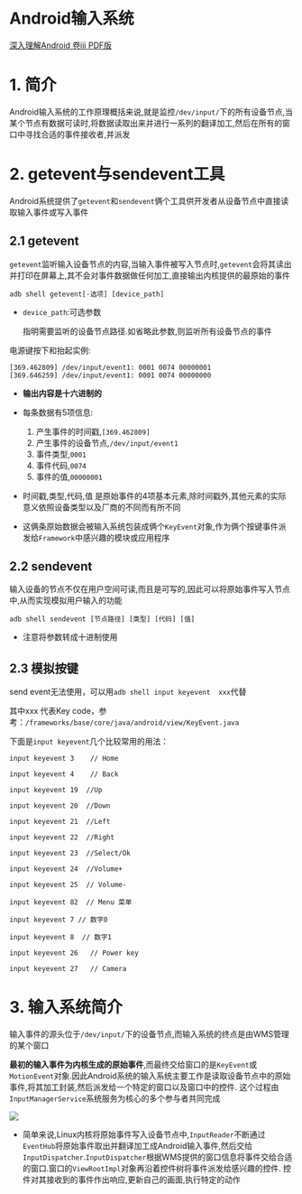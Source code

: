 # Android输入系统
[深入理解Android 卷iii PDF版]()

# 1. 简介

Android输入系统的工作原理概括来说,就是监控`/dev/input/`下的所有设备节点,当某个节点有数据可读时,将数据读取出来并进行一系列的翻译加工,然后在所有的窗口中寻找合适的事件接收者,并派发

# 2. getevent与sendevent工具

Android系统提供了`getevent`和`sendevent`俩个工具供开发者从设备节点中直接读取输入事件或写入事件

## 2.1 getevent

`getevent`监听输入设备节点的内容,当输入事件被写入节点时,`getevent`会将其读出并打印在屏幕上,其不会对事件数据做任何加工,直接输出内核提供的最原始的事件

	adb shell getevent[-选项] [device_path]

- `device_path`:可选参数

	指明需要监听的设备节点路径.如省略此参数,则监听所有设备节点的事件 

电源键按下和抬起实例:

	[369.462809] /dev/input/event1: 0001 0074 00000001
	[369.646259] /dev/input/event1: 0001 0074 00000000

- **输出内容是十六进制的**

- 每条数据有5项信息:

	1. 产生事件的时间戳,`[369.462809]`
	2. 产生事件的设备节点,`/dev/input/event1`
	3. 事件类型,`0001`
	4. 事件代码,`0074`
	5. 事件的值,`00000001`

- 时间戳,类型,代码,值 是原始事件的4项基本元素,除时间戳外,其他元素的实际意义依照设备类型以及厂商的不同而有所不同

- 这俩条原始数据会被输入系统包装成俩个`KeyEvent`对象,作为俩个按键事件派发给`Framework`中感兴趣的模块或应用程序

## 2.2 sendevent

输入设备的节点不仅在用户空间可读,而且是可写的,因此可以将原始事件写入节点中,从而实现模拟用户输入的功能

	adb shell sendevent [节点路径] [类型] [代码] [值]


- 注意将参数转成十进制使用

## 2.3 模拟按键

send event无法使用，可以用`adb shell input keyevent  xxx`代替

其中xxx 代表Key code，参考：`/frameworks/base/core/java/android/view/KeyEvent.java`

下面是`input keyevent`几个比较常用的用法：

	input keyevent 3    // Home
	
	input keyevent 4    // Back
	
	input keyevent 19  //Up
	
	input keyevent 20  //Down
	
	input keyevent 21  //Left
	
	input keyevent 22  //Right
	
	input keyevent 23  //Select/Ok
	
	input keyevent 24  //Volume+
	
	input keyevent 25  // Volume-
	
	input keyevent 82  // Menu 菜单
	
	input keyevent 7 // 数字0
	
	input keyevent 8  // 数字1
	
	input keyevent 26   // Power key
	
	input keyevent 27   // Camera




# 3. 输入系统简介

输入事件的源头位于`/dev/input/`下的设备节点,而输入系统的终点是由WMS管理的某个窗口

**最初的输入事件为内核生成的原始事件**,而最终交给窗口的是`KeyEvent`或`MotionEvent`对象.因此Android系统的输入系统主要工作是读取设备节点中的原始事件,将其加工封装,然后派发给一个特定的窗口以及窗口中的控件. 这个过程由`InputManagerService`系统服务为核心的多个参与者共同完成

![](http://ww1.sinaimg.cn/large/6ab93b35gy1fx6ac76aqnj20p10730uv.jpg)

- 简单来说,Linux内核将原始事件写入设备节点中,`InputReader`不断通过`EventHub`将原始事件取出并翻译加工成Android输入事件,然后交给`InputDispatcher`.`InputDispatcher`根据WMS提供的窗口信息将事件交给合适的窗口.窗口的`ViewRootImpl`对象再沿着控件树将事件派发给感兴趣的控件. 控件对其接收到的事件作出响应,更新自己的画面,执行特定的动作